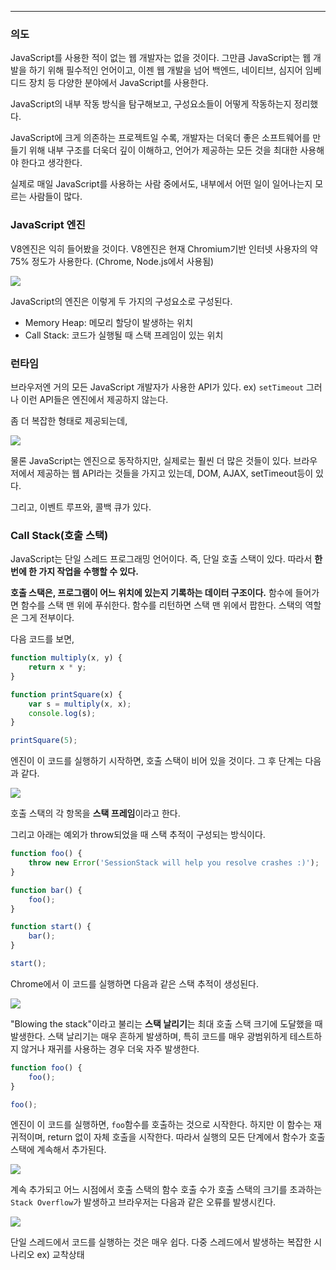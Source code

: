 
---

### 의도

JavaScript를 사용한 적이 없는 웹 개발자는 없을 것이다.
그만큼 JavaScript는 웹 개발을 하기 위해 필수적인 언어이고, 이젠 웹 개발을 넘어 백엔드, 네이티브, 심지어 임베디드 장치 등 다양한 분야에서 JavaScript를 사용한다.

JavaScript의 내부 작동 방식을 탐구해보고, 구성요소들이 어떻게 작동하는지 정리했다.

JavaScript에 크게 의존하는 프로젝트일 수록, 개발자는 더욱더 좋은 소프트웨어를 만들기 위해 내부 구조를 더욱더 깊이 이해하고, 언어가 제공하는 모든 것을 최대한 사용해야 한다고 생각한다. 

실제로 매일 JavaScript를 사용하는 사람 중에서도, 내부에서 어떤 일이 일어나는지 모르는 사람들이 많다.

### JavaScript 엔진

V8엔진은 익히 들어봤을 것이다. V8엔진은 현재 Chromium기반 인터넷 사용자의 약 75% 정도가 사용한다. (Chrome, Node.js에서 사용됨)

![](https://i.imgur.com/rP2uD3P.png)

JavaScript의 엔진은 이렇게 두 가지의 구성요소로 구성된다.
- Memory Heap: 메모리 할당이 발생하는 위치
- Call Stack: 코드가 실행될 때 스택 프레임이 있는 위치

### 런타임

브라우저엔 거의 모든 JavaScript 개발자가 사용한 API가 있다. ex) `setTimeout`
그러나 이런 API들은 엔진에서 제공하지 않는다.

좀 더 복잡한 형태로 제공되는데,

![](https://i.imgur.com/DN52Oun.png)


물론 JavaScript는 엔진으로 동작하지만, 실제로는 훨씬 더 많은 것들이 있다.
브라우저에서 제공하는 웹 API라는 것들을 가지고 있는데, DOM, AJAX, setTimeout등이 있다.

그리고, 이벤트 루프와, 콜백 큐가 있다.

### Call Stack(호출 스택)

JavaScript는 단일 스레드 프로그래밍 언어이다. 즉, 단일 호출 스택이 있다. 따라서 **한 번에 한 가지 작업을 수행할 수 있다.** 

**호출 스택은, 프로그램이 어느 위치에 있는지 기록하는 데이터 구조이다.** 함수에 들어가면 함수를 스택 맨 위에 푸쉬한다. 함수를 리턴하면 스택 맨 위에서 팝한다. 스택의 역할은 그게 전부이다.

다음 코드를 보면,

```js
function multiply(x, y) {  
    return x * y;  
}

function printSquare(x) {  
    var s = multiply(x, x);  
    console.log(s);  
}

printSquare(5);
```

엔진이 이 코드를 실행하기 시작하면, 호출 스택이 비어 있을 것이다. 그 후 단계는 다음과 같다.

![](https://i.imgur.com/60BZupV.png)

호출 스택의 각 항목을 **스택 프레임**이라고 한다. 

그리고 아래는 예외가 throw되었을 때 스택 추적이 구성되는 방식이다.

```js
function foo() {  
    throw new Error('SessionStack will help you resolve crashes :)');  
}

function bar() {  
    foo();  
}

function start() {  
    bar();  
}

start();
```

Chrome에서 이 코드를 실행하면 다음과 같은 스택 추적이 생성된다.

![](https://i.imgur.com/1Vo71xE.png)

"Blowing the stack"이라고 불리는 **스택 날리기**는 최대 호출 스택 크기에 도달했을 때 발생한다.
스택 날리기는 매우 흔하게 발생하며, 특히 코드를 매우 광범위하게 테스트하지 않거나 재귀를 사용하는 경우 더욱 자주 발생한다.

```js
function foo() {  
    foo();  
}

foo();
```

엔진이 이 코드를 실행하면, `foo`함수를 호출하는 것으로 시작한다. 하지만 이 함수는 재귀적이며, return 없이 자체 호출을 시작한다. 따라서 실행의 모든 단계에서 함수가 호출 스택에 계속해서 추가된다.

![](https://i.imgur.com/eOr7Inz.png)

계속 추가되고 어느 시점에서 호출 스택의 함수 호출 수가 호출 스택의 크기를 초과하는 `Stack Overflow`가 발생하고 브라우저는 다음과 같은 오류를 발생시킨다.

![](https://i.imgur.com/9R1KhZe.png)

단일 스레드에서 코드를 실행하는 것은 매우 쉽다. 다중 스레드에서 발생하는 복잡한 시나리오 ex) 교착상태